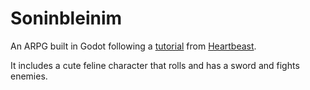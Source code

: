# Soninbleinim

An ARPG built in Godot following a [tutorial](https://www.youtube.com/playlist?list=PL9FzW-m48fn2SlrW0KoLT4n5egNdX-W9a) from [Heartbeast](https://github.com/uheartbeast).

It includes a cute feline character that rolls and has a sword and fights enemies.